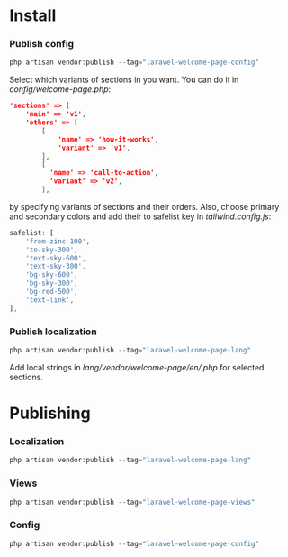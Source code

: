 # Install
### Publish config
```php
php artisan vendor:publish --tag="laravel-welcome-page-config"
```
Select which variants of sections in you want. You can do it in *config/welcome-page.php*:
```json
'sections' => [
    'main' => 'v1',
    'others' => [
        [
            'name' => 'how-it-works',
            'variant' => 'v1',
        ],
        [
          'name' => 'call-to-action',
          'variant' => 'v2',
        ],
```
by specifying variants of sections and their orders.
Also, choose primary and secondary colors and add their to safelist key in *tailwind.config.js*:
```js
safelist: [
    'from-zinc-100',
    'to-sky-300',
    'text-sky-600',
    'text-sky-300',
    'bg-sky-600',
    'bg-sky-300',
    'bg-red-500',
    'text-link',
],
```

### Publish localization
```php
php artisan vendor:publish --tag="laravel-welcome-page-lang"
```
Add local strings in *lang/vendor/welcome-page/en/<section-name-variant>.php* for selected sections.

# Publishing
### Localization
```php
php artisan vendor:publish --tag="laravel-welcome-page-lang"
```

### Views
```php
php artisan vendor:publish --tag="laravel-welcome-page-views"
```

### Config
```php
php artisan vendor:publish --tag="laravel-welcome-page-config"
```